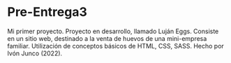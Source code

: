 # Pre-Entrega3
Mi primer proyecto.
Proyecto en desarrollo, llamado Luján Eggs. Consiste en un sitio web, destinado a la venta de huevos de una mini-empresa familiar.
Utilización de conceptos básicos de HTML, CSS, SASS.
Hecho por Ivón Junco (2022).

